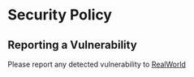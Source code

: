 # Security Policy

## Reporting a Vulnerability

Please report any detected vulnerability to [RealWorld](mailto:realworld.opensource@gmail.com)
